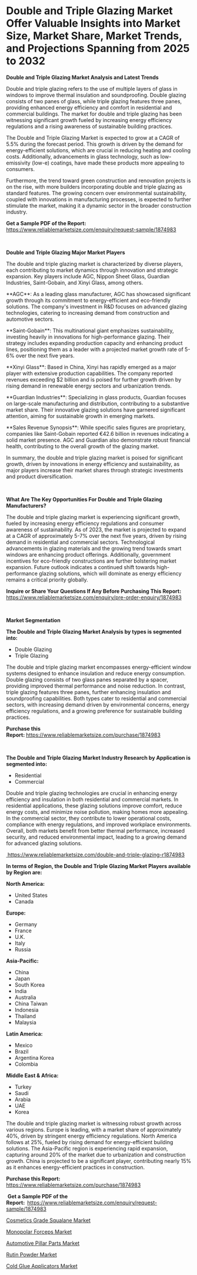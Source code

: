<p><h1>Double and Triple Glazing Market Offer Valuable Insights into Market Size, Market Share, Market Trends, and Projections Spanning from 2025 to 2032</h1></p><p><strong>Double and Triple Glazing Market Analysis and Latest Trends</strong></p>
<p><p>Double and triple glazing refers to the use of multiple layers of glass in windows to improve thermal insulation and soundproofing. Double glazing consists of two panes of glass, while triple glazing features three panes, providing enhanced energy efficiency and comfort in residential and commercial buildings. The market for double and triple glazing has been witnessing significant growth fueled by increasing energy efficiency regulations and a rising awareness of sustainable building practices.</p><p>The Double and Triple Glazing Market is expected to grow at a CAGR of 5.5% during the forecast period. This growth is driven by the demand for energy-efficient solutions, which are crucial in reducing heating and cooling costs. Additionally, advancements in glass technology, such as low-emissivity (low-e) coatings, have made these products more appealing to consumers. </p><p>Furthermore, the trend toward green construction and renovation projects is on the rise, with more builders incorporating double and triple glazing as standard features. The growing concern over environmental sustainability, coupled with innovations in manufacturing processes, is expected to further stimulate the market, making it a dynamic sector in the broader construction industry.</p></p>
<p><strong>Get a Sample PDF of the Report:&nbsp;</strong> <a href="https://www.reliablemarketsize.com/enquiry/request-sample/1874983?utm_campaign=2038&utm_medium=2&utm_source=Github&utm_content=ia&utm_term=31012025&utm_id=double-and-triple-glazing">https://www.reliablemarketsize.com/enquiry/request-sample/1874983</a></p>
<p>&nbsp;</p>
<p><strong>Double and Triple Glazing Major Market Players</strong></p>
<p><p>The double and triple glazing market is characterized by diverse players, each contributing to market dynamics through innovation and strategic expansion. Key players include AGC, Nippon Sheet Glass, Guardian Industries, Saint-Gobain, and Xinyi Glass, among others.</p><p>**AGC**: As a leading glass manufacturer, AGC has showcased significant growth through its commitment to energy-efficient and eco-friendly solutions. The company's investment in R&D focuses on advanced glazing technologies, catering to increasing demand from construction and automotive sectors.</p><p>**Saint-Gobain**: This multinational giant emphasizes sustainability, investing heavily in innovations for high-performance glazing. Their strategy includes expanding production capacity and enhancing product lines, positioning them as a leader with a projected market growth rate of 5-6% over the next five years.</p><p>**Xinyi Glass**: Based in China, Xinyi has rapidly emerged as a major player with extensive production capabilities. The company reported revenues exceeding $2 billion and is poised for further growth driven by rising demand in renewable energy sectors and urbanization trends.</p><p>**Guardian Industries**: Specializing in glass products, Guardian focuses on large-scale manufacturing and distribution, contributing to a substantive market share. Their innovative glazing solutions have garnered significant attention, aiming for sustainable growth in emerging markets.</p><p>**Sales Revenue Synopsis**: While specific sales figures are proprietary, companies like Saint-Gobain reported €42.6 billion in revenues indicating a solid market presence. AGC and Guardian also demonstrate robust financial health, contributing to the overall growth of the glazing market.</p><p>In summary, the double and triple glazing market is poised for significant growth, driven by innovations in energy efficiency and sustainability, as major players increase their market shares through strategic investments and product diversification.</p></p>
<p>&nbsp;</p>
<p><strong>What Are The Key Opportunities For Double and Triple Glazing Manufacturers?</strong></p>
<p><p>The double and triple glazing market is experiencing significant growth, fueled by increasing energy efficiency regulations and consumer awareness of sustainability. As of 2023, the market is projected to expand at a CAGR of approximately 5-7% over the next five years, driven by rising demand in residential and commercial sectors. Technological advancements in glazing materials and the growing trend towards smart windows are enhancing product offerings. Additionally, government incentives for eco-friendly constructions are further bolstering market expansion. Future outlook indicates a continued shift towards high-performance glazing solutions, which will dominate as energy efficiency remains a critical priority globally.</p></p>
<p><strong>Inquire or Share Your Questions If Any Before Purchasing This Report:</strong> <a href="https://www.reliablemarketsize.com/enquiry/pre-order-enquiry/1874983?utm_campaign=2038&utm_medium=2&utm_source=Github&utm_content=ia&utm_term=31012025&utm_id=double-and-triple-glazing">https://www.reliablemarketsize.com/enquiry/pre-order-enquiry/1874983</a></p>
<p>&nbsp;</p>
<p><strong>Market Segmentation</strong></p>
<p><strong>The Double and Triple Glazing Market Analysis by types is segmented into:</strong></p>
<p><ul><li>Double Glazing</li><li>Triple Glazing</li></ul></p>
<p><p>The double and triple glazing market encompasses energy-efficient window systems designed to enhance insulation and reduce energy consumption. Double glazing consists of two glass panes separated by a spacer, providing improved thermal performance and noise reduction. In contrast, triple glazing features three panes, further enhancing insulation and soundproofing capabilities. Both types cater to residential and commercial sectors, with increasing demand driven by environmental concerns, energy efficiency regulations, and a growing preference for sustainable building practices.</p></p>
<p><strong>Purchase this Report:&nbsp;</strong><a href="https://www.reliablemarketsize.com/purchase/1874983?utm_campaign=2038&utm_medium=2&utm_source=Github&utm_content=ia&utm_term=31012025&utm_id=double-and-triple-glazing">https://www.reliablemarketsize.com/purchase/1874983</a></p>
<p>&nbsp;</p>
<p><strong>The Double and Triple Glazing Market Industry Research by Application is segmented into:</strong></p>
<p><ul><li>Residential</li><li>Commercial</li></ul></p>
<p><p>Double and triple glazing technologies are crucial in enhancing energy efficiency and insulation in both residential and commercial markets. In residential applications, these glazing solutions improve comfort, reduce energy costs, and minimize noise pollution, making homes more appealing. In the commercial sector, they contribute to lower operational costs, compliance with energy regulations, and improved workplace environments. Overall, both markets benefit from better thermal performance, increased security, and reduced environmental impact, leading to a growing demand for advanced glazing solutions.</p></p>
<p><a href="https://www.reliablemarketsize.com/double-and-triple-glazing-r1874983?utm_campaign=2038&utm_medium=2&utm_source=Github&utm_content=ia&utm_term=31012025&utm_id=double-and-triple-glazing">&nbsp;https://www.reliablemarketsize.com/double-and-triple-glazing-r1874983</a></p>
<p><strong>In terms of Region, the Double and Triple Glazing Market Players available by Region are:</strong></p>
<p>
    <p> <strong> North America: </strong>
        <ul>
            <li>United States</li>
            <li>Canada</li>
        </ul>
        </p> 
    <p> <strong> Europe: </strong>
        <ul>
            <li>Germany</li>
            <li>France</li>
            <li>U.K.</li>
            <li>Italy</li>
            <li>Russia</li>
        </ul>
        </p> 
    <p> <strong> Asia-Pacific: </strong>
        <ul>
            <li>China</li>
            <li>Japan</li>
            <li>South Korea</li>
            <li>India</li>
            <li>Australia</li>
            <li>China Taiwan</li>
            <li>Indonesia</li>
            <li>Thailand</li>
            <li>Malaysia</li>
        </ul>
        </p> 
    <p> <strong> Latin America: </strong>
        <ul>
            <li>Mexico</li>
            <li>Brazil</li>
            <li>Argentina Korea</li>
            <li>Colombia</li>
        </ul>
        </p> 
    <p> <strong> Middle East & Africa: </strong>
        <ul>
            <li>Turkey</li>
            <li>Saudi</li>
            <li>Arabia</li>
            <li>UAE</li>
            <li>Korea</li>
        </ul>
    </p>
    </p>
<p><p>The double and triple glazing market is witnessing robust growth across various regions. Europe is leading, with a market share of approximately 40%, driven by stringent energy efficiency regulations. North America follows at 25%, fueled by rising demand for energy-efficient building solutions. The Asia-Pacific region is experiencing rapid expansion, capturing around 20% of the market due to urbanization and construction growth. China is projected to be a significant player, contributing nearly 15% as it enhances energy-efficient practices in construction.</p></p>
<p><strong>Purchase this Report: </strong><a href="https://www.reliablemarketsize.com/purchase/1874983?utm_campaign=2038&utm_medium=2&utm_source=Github&utm_content=ia&utm_term=31012025&utm_id=double-and-triple-glazing">https://www.reliablemarketsize.com/purchase/1874983</a></p>
<p>&nbsp;<strong>Get a Sample PDF of the Report:&nbsp;&nbsp;</strong><a href="https://www.reliablemarketsize.com/enquiry/request-sample/1874983?utm_campaign=2038&utm_medium=2&utm_source=Github&utm_content=ia&utm_term=31012025&utm_id=double-and-triple-glazing">https://www.reliablemarketsize.com/enquiry/request-sample/1874983</a></p>
<p><strong></strong></p>
<p><p><a href="https://www.linkedin.com/pulse/cosmetics-grade-squalane-market-growth-forecast-global-uxjef?utm_campaign=2038&utm_medium=2&utm_source=Github&utm_content=ia&utm_term=31012025&utm_id=double-and-triple-glazing">Cosmetics Grade Squalane Market</a></p><p><a href="https://www.linkedin.com/pulse/latest-developments-monopolar-forceps-industry-market-size-wfouf?utm_campaign=2038&utm_medium=2&utm_source=Github&utm_content=ia&utm_term=31012025&utm_id=double-and-triple-glazing">Monopolar Forceps Market</a></p><p><a href="https://www.linkedin.com/pulse/influencing-factors-automotive-pillar-parts-market-insights-b7qhc?utm_campaign=2038&utm_medium=2&utm_source=Github&utm_content=ia&utm_term=31012025&utm_id=double-and-triple-glazing">Automotive Pillar Parts Market</a></p><p><a href="https://github.com/santosh758595/Market-Research-Report-List-7/blob/main/rutin-powder-market.md?utm_campaign=2038&utm_medium=2&utm_source=Github&utm_content=ia&utm_term=31012025&utm_id=double-and-triple-glazing">Rutin Powder Market</a></p><p><a href="https://www.linkedin.com/pulse/cold-glue-applicators-market-size-average-cagr-94-revenue-generationkey-dsrwc?utm_campaign=2038&utm_medium=2&utm_source=Github&utm_content=ia&utm_term=31012025&utm_id=double-and-triple-glazing">Cold Glue Applicators Market</a></p></p>